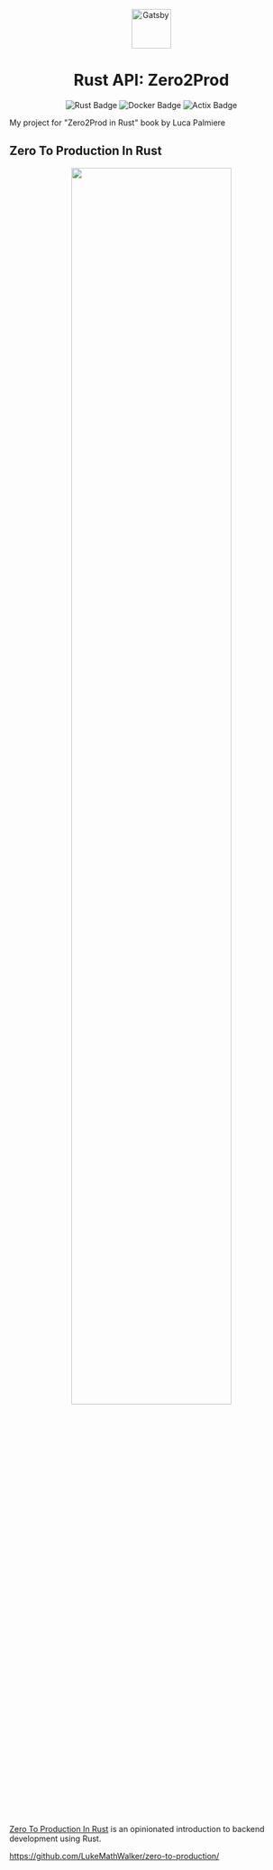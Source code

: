 <p align="center">
  <a href="https://www.gatsbyjs.com">
    <img alt="Gatsby" src="https://upload.wikimedia.org/wikipedia/commons/d/d5/Rust_programming_language_black_logo.svg" width="70" />
  </a>
</p>
<h1 align="center">
  Rust API: Zero2Prod
</h1>

<div align="center">
  <img src="https://img.shields.io/badge/Rust-000?logo=rust&logoColor=fff&style=for-the-badge" alt="Rust Badge">
  <img src="https://img.shields.io/badge/Docker-2496ED?logo=docker&logoColor=fff&style=for-the-badge" alt="Docker Badge">
  <img src="https://img.shields.io/badge/Actix-000?logo=actix&logoColor=fff&style=for-the-badge" alt="Actix Badge">
</div>

My project for "Zero2Prod in Rust" book by Luca Palmiere

## Zero To Production In Rust

<div align="center"><a href="https://zero2prod.com" target="_blank"><img src="https://www.zero2prod.com/assets/img/zero2prod.png" width="75%" /></a></div>

[Zero To Production In Rust](https://zero2prod.com) is an opinionated introduction to backend development using Rust.

https://github.com/LukeMathWalker/zero-to-production/
